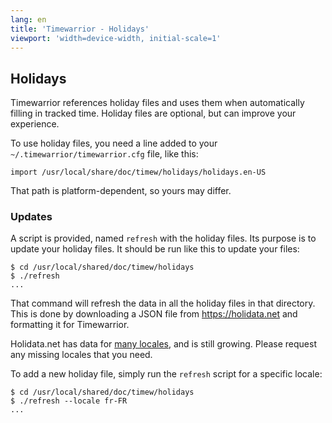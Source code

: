 ```yaml
---
lang: en
title: 'Timewarrior - Holidays'
viewport: 'width=device-width, initial-scale=1'
---
```


## Holidays

Timewarrior references holiday files and uses them when automatically filling in tracked time.
Holiday files are optional, but can improve your experience.

To use holiday files, you need a line added to your
`~/.timewarrior/timewarrior.cfg` file, like this:

    import /usr/local/share/doc/timew/holidays/holidays.en-US

That path is platform-dependent, so yours may differ.

### Updates

A script is provided, named `refresh` with the holiday files.
Its purpose is to update your holiday files.
It should be run like this to update your files:

    $ cd /usr/local/shared/doc/timew/holidays
    $ ./refresh
    ...

That command will refresh the data in all the holiday files in that directory.
This is done by downloading a JSON file from <https://holidata.net> and formatting it for Timewarrior.

Holidata.net has data for [many locales](https://holidata.net/map.html), and is still growing.
Please request any missing locales that you need.

To add a new holiday file, simply run the `refresh` script for a specific locale:

    $ cd /usr/local/shared/doc/timew/holidays
    $ ./refresh --locale fr-FR
    ...
